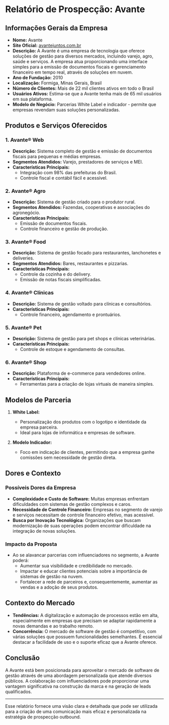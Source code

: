 # Relatório de Prospecção: Avante

## Informações Gerais da Empresa
- **Nome:** Avante 
- **Site Oficial:** [avantejuntos.com.br](http://www.avantejuntos.com.br)
- **Descrição:** A Avante é uma empresa de tecnologia que oferece soluções de gestão para diversos mercados, incluindo varejo, agro, saúde e serviços. A empresa atua proporcionando uma interface simples para a emissão de documentos fiscais e gerenciamento financeiro em tempo real, através de soluções em nuvem.
- **Ano de Fundação:** 2010
- **Localização:** Formiga, Minas Gerais, Brasil
- **Número de Clientes:** Mais de 22 mil clientes ativos em todo o Brasil
- **Usuários Ativos:** Estima-se que a Avante tenha mais de 65 mil usuários em sua plataforma.
- **Modelo de Negócio:** Parcerias White Label e indicador - permite que empresas revendam suas soluções personalizadas.

## Produtos e Serviços Oferecidos
### 1. Avante® Web
- **Descrição:** Sistema completo de gestão e emissão de documentos fiscais para pequenas e médias empresas.
- **Segmentos Atendidos:** Varejo, prestadores de serviços e MEI.
- **Características Principais:**
  - Integração com 98% das prefeituras do Brasil.
  - Controle fiscal e contábil fácil e acessível.

### 2. Avante® Agro
- **Descrição:** Sistema de gestão criado para o produtor rural.
- **Segmentos Atendidos:** Fazendas, cooperativas e associações do agronegócio.
- **Características Principais:**
  - Emissão de documentos fiscais.
  - Controle financeiro e gestão de produção.

### 3. Avante® Food
- **Descrição:** Sistema de gestão focado para restaurantes, lanchonetes e deliveries.
- **Segmentos Atendidos:** Bares, restaurantes e pizzarias.
- **Características Principais:**
  - Controle da cozinha e do delivery.
  - Emissão de notas fiscais simplificadas.

### 4. Avante® Clínicas
- **Descrição:** Sistema de gestão voltado para clínicas e consultórios.
- **Características Principais:**
  - Controle financeiro, agendamento e prontuários.

### 5. Avante® Pet
- **Descrição:** Sistema de gestão para pet shops e clínicas veterinárias.
- **Características Principais:**
  - Controle de estoque e agendamento de consultas.

### 6. Avante® Shop
- **Descrição:** Plataforma de e-commerce para vendedores online.
- **Características Principais:**
  - Ferramentas para a criação de lojas virtuais de maneira simples.

## Modelos de Parceria
1. **White Label:**
   - Personalização dos produtos com o logotipo e identidade da empresa parceira.
   - Ideal para lojas de informática e empresas de software.

2. **Modelo Indicador:**
   - Foco em indicação de clientes, permitindo que a empresa ganhe comissões sem necessidade de gestão direta.

## Dores e Contexto
### Possíveis Dores da Empresa
- **Complexidade e Custo de Software:** Muitas empresas enfrentam dificuldades com sistemas de gestão complexos e caros.
- **Necessidade de Controle Financeiro:** Empresas no segmento de varejo e serviços necessitam de controle financeiro efetivo, mas acessível.
- **Busca por Inovação Tecnológica:** Organizações que buscam modernização de suas operações podem encontrar dificuldade na integração de novas soluções.

### Impacto da Proposta
- Ao se alavancar parcerias com influenciadores no segmento, a Avante poderá:
  - Aumentar sua visibilidade e credibilidade no mercado.
  - Impactar e educar clientes potenciais sobre a importância de sistemas de gestão na nuvem.
  - Fortalecer a rede de parceiros e, consequentemente, aumentar as vendas e a adoção de seus produtos.

## Contexto do Mercado
- **Tendências:** A digitalização e automação de processos estão em alta, especialmente em empresas que precisam se adaptar rapidamente a novas demandas e ao trabalho remoto.
- **Concorrência:** O mercado de software de gestão é competitivo, com várias soluções que possuem funcionalidades semelhantes. É essencial destacar a facilidade de uso e o suporte eficaz que a Avante oferece.

## Conclusão
A Avante está bem posicionada para aproveitar o mercado de software de gestão através de uma abordagem personalizada que atende diversos públicos. A colaboração com influenciadores pode proporcionar uma vantagem significativa na construção da marca e na geração de leads qualificados.

---

Esse relatório fornece uma visão clara e detalhada que pode ser utilizada para a criação de uma comunicação mais eficaz e personalizada na estratégia de prospecção outbound.